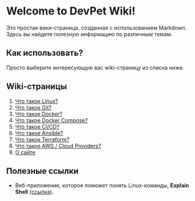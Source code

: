 # Welcome to DevPet Wiki!

Это простая вики-страница, созданная с использованием Markdown. Здесь вы найдете полезную информацию по различным темам.

## Как использовать?

Просто выберите интересующую вас wiki-страницу из списка ниже.

## Wiki-страницы

1. [Что такое Linux?](pages/page1.md)
1. [Что такое Git?](pages/page2.md)
1. [Что такое Docker?](pages/page3.md)
1. [Что такое Docker Compose?](pages/page3.md)
1. [Что такое CI/CD?](pages/page3.md)
1. [Что такое Ansible?](pages/page3.md)
1. [Что такое Terraform?](pages/page3.md)
1. [Что такое AWS / Cloud Providers?](pages/page3.md)
1. [О сайте](about.md)

## Полезные ссылки

- Веб-приложение, которое поможет понять Linux-команды, **Explain Shell** [(ссылка)](https://explainshell.com/).